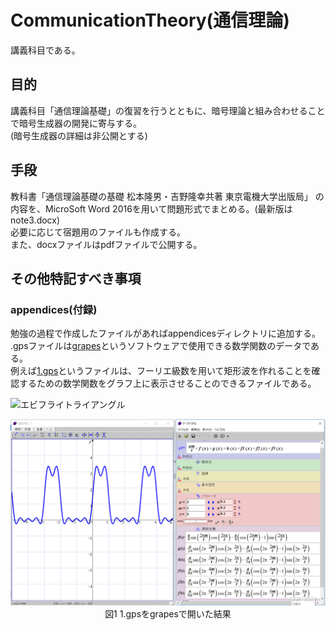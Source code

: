 ﻿# CommunicationTheory(通信理論)
講義科目である。
## 目的
講義科目「通信理論基礎」の復習を行うとともに、暗号理論と組み合わせることで暗号生成器の開発に寄与する。  
(暗号生成器の詳細は非公開とする)  
## 手段
教科書「通信理論基礎の基礎 松本隆男・吉野隆幸共著 東京電機大学出版局」
の内容を、MicroSoft Word 2016を用いて問題形式でまとめる。(最新版はnote3.docx)  
必要に応じて宿題用のファイルも作成する。  
また、docxファイルはpdfファイルで公開する。  
<!--
時間があれば動画作成も。(暗号理論の動画と統合)
-->
## その他特記すべき事項
### appendices(付録)
勉強の過程で作成したファイルがあればappendicesディレクトリに追加する。  
.gpsファイルは[grapes](http://www.osaka-kyoiku.ac.jp/~tomodak/grapes/)というソフトウェアで使用できる数学関数のデータである。  
例えば[1.gps](https://github.com/17ec084/grade2-2/blob/master/communicationTheory/appendices/1.gps)というファイルは、フーリエ級数を用いて矩形波を作れることを確認するための数学関数をグラフ上に表示させることのできるファイルである。  
  
  ![エビフライトライアングル](http://i.imgur.com/Jjwsc.jpg "サンプル")
<Div Align="center">

![図1](https://github.com/17ec084/grade2-2/raw/master/communicationTheory/data/1.png)  
図1 1.gpsをgrapesで開いた結果
</Div>
